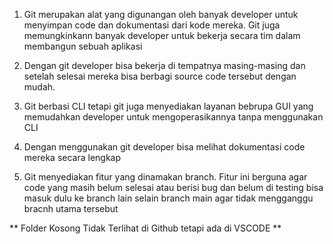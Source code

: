 1. Git merupakan alat yang digunangan oleh banyak developer untuk menyimpan code dan dokumentasi dari kode mereka. Git juga memungkinkann banyak developer untuk bekerja secara tim dalam membangun sebuah aplikasi

2. Dengan git developer bisa bekerja di tempatnya masing-masing dan setelah selesai mereka bisa berbagi source code tersebut dengan mudah.

3. Git berbasi CLI tetapi git juga menyediakan layanan bebrupa GUI yang memudahkan developer untuk mengoperasikannya tanpa menggunakan CLI

4. Dengan menggunakan git developer bisa melihat dokumentasi code mereka secara lengkap

5. Git menyediakan fitur yang dinamakan branch. Fitur ini berguna agar code yang masih belum selesai atau berisi bug dan belum di testing bisa masuk dulu ke branch lain selain branch main agar tidak mengganggu bracnh utama tersebut

** Folder Kosong Tidak Terlihat di Github tetapi ada di VSCODE **
